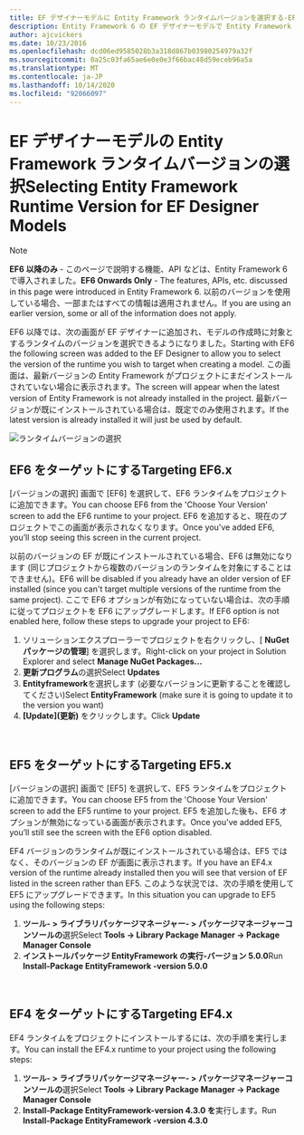 ```yaml
---
title: EF デザイナーモデルに Entity Framework ランタイムバージョンを選択する-EF6
description: Entity Framework 6 の EF デザイナーモデルで Entity Framework ランタイムバージョンを選択する
author: ajcvickers
ms.date: 10/23/2016
ms.openlocfilehash: dcd06ed9585028b3a318d867b03980254979a32f
ms.sourcegitcommit: 0a25c03fa65ae6e0e0e3f66bac48d59eceb96a5a
ms.translationtype: MT
ms.contentlocale: ja-JP
ms.lasthandoff: 10/14/2020
ms.locfileid: "92066097"
---
```

# <a name="selecting-entity-framework-runtime-version-for-ef-designer-models"></a><span data-ttu-id="e1642-103">EF デザイナーモデルの Entity Framework ランタイムバージョンの選択</span><span class="sxs-lookup"><span data-stu-id="e1642-103">Selecting Entity Framework Runtime Version for EF Designer Models</span></span>
> [!NOTE]
> <span data-ttu-id="e1642-104">**EF6 以降のみ** - このページで説明する機能、API などは、Entity Framework 6 で導入されました。</span><span class="sxs-lookup"><span data-stu-id="e1642-104">**EF6 Onwards Only** - The features, APIs, etc. discussed in this page were introduced in Entity Framework 6.</span></span> <span data-ttu-id="e1642-105">以前のバージョンを使用している場合、一部またはすべての情報は適用されません。</span><span class="sxs-lookup"><span data-stu-id="e1642-105">If you are using an earlier version, some or all of the information does not apply.</span></span>

<span data-ttu-id="e1642-106">EF6 以降では、次の画面が EF デザイナーに追加され、モデルの作成時に対象とするランタイムのバージョンを選択できるようになりました。</span><span class="sxs-lookup"><span data-stu-id="e1642-106">Starting with EF6 the following screen was added to the EF Designer to allow you to select the version of the runtime you wish to target when creating a model.</span></span> <span data-ttu-id="e1642-107">この画面は、最新バージョンの Entity Framework がプロジェクトにまだインストールされていない場合に表示されます。</span><span class="sxs-lookup"><span data-stu-id="e1642-107">The screen will appear when the latest version of Entity Framework is not already installed in the project.</span></span> <span data-ttu-id="e1642-108">最新バージョンが既にインストールされている場合は、既定でのみ使用されます。</span><span class="sxs-lookup"><span data-stu-id="e1642-108">If the latest version is already installed it will just be used by default.</span></span>

![ランタイムバージョンの選択](~/ef6/media/screen.png)

## <a name="targeting-ef6x"></a><span data-ttu-id="e1642-110">EF6 をターゲットにする</span><span class="sxs-lookup"><span data-stu-id="e1642-110">Targeting EF6.x</span></span>

<span data-ttu-id="e1642-111">[バージョンの選択] 画面で [EF6] を選択して、EF6 ランタイムをプロジェクトに追加できます。</span><span class="sxs-lookup"><span data-stu-id="e1642-111">You can choose EF6 from the 'Choose Your Version' screen to add the EF6 runtime to your project.</span></span> <span data-ttu-id="e1642-112">EF6 を追加すると、現在のプロジェクトでこの画面が表示されなくなります。</span><span class="sxs-lookup"><span data-stu-id="e1642-112">Once you've added EF6, you’ll stop seeing this screen in the current project.</span></span>

<span data-ttu-id="e1642-113">以前のバージョンの EF が既にインストールされている場合、EF6 は無効になります (同じプロジェクトから複数のバージョンのランタイムを対象にすることはできません)。</span><span class="sxs-lookup"><span data-stu-id="e1642-113">EF6 will be disabled if you already have an older version of EF installed (since you can't target multiple versions of the runtime from the same project).</span></span> <span data-ttu-id="e1642-114">ここで EF6 オプションが有効になっていない場合は、次の手順に従ってプロジェクトを EF6 にアップグレードします。</span><span class="sxs-lookup"><span data-stu-id="e1642-114">If EF6 option is not enabled here, follow these steps to upgrade your project to EF6:</span></span>

1.  <span data-ttu-id="e1642-115">ソリューションエクスプローラーでプロジェクトを右クリックし、[ **NuGet パッケージの管理**] を選択します。</span><span class="sxs-lookup"><span data-stu-id="e1642-115">Right-click on your project in Solution Explorer and select **Manage NuGet Packages...**</span></span>
2.  <span data-ttu-id="e1642-116">**更新プログラム**の選択</span><span class="sxs-lookup"><span data-stu-id="e1642-116">Select **Updates**</span></span>
3.  <span data-ttu-id="e1642-117">**Entityframework**を選択します (必要なバージョンに更新することを確認してください)</span><span class="sxs-lookup"><span data-stu-id="e1642-117">Select **EntityFramework** (make sure it is going to update it to the version you want)</span></span>
4.  <span data-ttu-id="e1642-118">**[Update]\(更新\)** をクリックします。</span><span class="sxs-lookup"><span data-stu-id="e1642-118">Click **Update**</span></span>

 

## <a name="targeting-ef5x"></a><span data-ttu-id="e1642-119">EF5 をターゲットにする</span><span class="sxs-lookup"><span data-stu-id="e1642-119">Targeting EF5.x</span></span>

<span data-ttu-id="e1642-120">[バージョンの選択] 画面で [EF5] を選択して、EF5 ランタイムをプロジェクトに追加できます。</span><span class="sxs-lookup"><span data-stu-id="e1642-120">You can choose EF5 from the 'Choose Your Version' screen to add the EF5 runtime to your project.</span></span> <span data-ttu-id="e1642-121">EF5 を追加した後も、EF6 オプションが無効になっている画面が表示されます。</span><span class="sxs-lookup"><span data-stu-id="e1642-121">Once you've added EF5, you’ll still see the screen with the EF6 option disabled.</span></span>

<span data-ttu-id="e1642-122">EF4 バージョンのランタイムが既にインストールされている場合は、EF5 ではなく、そのバージョンの EF が画面に表示されます。</span><span class="sxs-lookup"><span data-stu-id="e1642-122">If you have an EF4.x version of the runtime already installed then you will see that version of EF listed in the screen rather than EF5.</span></span> <span data-ttu-id="e1642-123">このような状況では、次の手順を使用して EF5 にアップグレードできます。</span><span class="sxs-lookup"><span data-stu-id="e1642-123">In this situation you can upgrade to EF5 using the following steps:</span></span>

1.  <span data-ttu-id="e1642-124">**ツール- &gt; ライブラリパッケージマネージャー- &gt; パッケージマネージャーコンソールの**選択</span><span class="sxs-lookup"><span data-stu-id="e1642-124">Select **Tools -&gt; Library Package Manager -&gt; Package Manager Console**</span></span>
2.  <span data-ttu-id="e1642-125">**インストールパッケージ EntityFramework の実行-バージョン 5.0.0**</span><span class="sxs-lookup"><span data-stu-id="e1642-125">Run **Install-Package EntityFramework -version 5.0.0**</span></span>

 

## <a name="targeting-ef4x"></a><span data-ttu-id="e1642-126">EF4 をターゲットにする</span><span class="sxs-lookup"><span data-stu-id="e1642-126">Targeting EF4.x</span></span>

<span data-ttu-id="e1642-127">EF4 ランタイムをプロジェクトにインストールするには、次の手順を実行します。</span><span class="sxs-lookup"><span data-stu-id="e1642-127">You can install the EF4.x runtime to your project using the following steps:</span></span>

1.  <span data-ttu-id="e1642-128">**ツール- &gt; ライブラリパッケージマネージャー- &gt; パッケージマネージャーコンソールの**選択</span><span class="sxs-lookup"><span data-stu-id="e1642-128">Select **Tools -&gt; Library Package Manager -&gt; Package Manager Console**</span></span>
2.  <span data-ttu-id="e1642-129">**Install-Package EntityFramework-version 4.3.0 を**実行します。</span><span class="sxs-lookup"><span data-stu-id="e1642-129">Run **Install-Package EntityFramework -version 4.3.0**</span></span>
